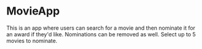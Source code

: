 # MovieApp

This is an app where users can search for a movie and then nominate it for an award if they'd like. Nominations can be removed as well. Select up to 5 movies to nominate.
